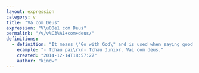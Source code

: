 ```yaml
---
layout: expression
category: v
title: "Vá com Deus"
expression: "V\u00e1 com Deus"
permalink: "/v/v%C3%A1+com+deus/"
definitions:
  - definition: "It means \"Go with God\" and is used when saying good bye to someone. It doesn't matter whether you'll see that person soon or not. Some people have the habit of always saying these words to people they care. \r\n\r\n\"[Fica com deus]\" has the same meaning."
    example: "- Tchau pai\r\n- Tchau Junior. Vai com deus."
    created: "2014-12-14T18:57:27"
    author: "kinow"
---
```

